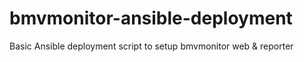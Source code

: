 # bmvmonitor-ansible-deployment
Basic Ansible deployment script to setup bmvmonitor web &amp; reporter
